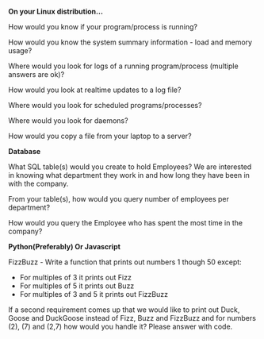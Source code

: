 **On your Linux distribution...**

How would you know if your program/process is running?

How would you know the system summary information - load and memory usage?

Where would you look for logs of a running program/process (multiple answers are ok)?

How would you look at realtime updates to a log file?

Where would you look for scheduled programs/processes?

Where would you look for daemons?

How would you copy a file from your laptop to a server?


**Database**

What SQL table(s) would you create to hold Employees? We are interested in knowing what department they work in and how long they have been in with the company.

From your table(s), how would you query number of employees per department?

How would you query the Employee who has spent the most time in the company?

**Python(Preferably) Or Javascript**

FizzBuzz - Write a function that prints out numbers 1 though 50 except:
- For multiples of 3 it prints out Fizz
- For multiples of 5 it prints out Buzz
- For multiples of 3 and 5 it prints out FizzBuzz

If a second requirement comes up that we would like to print out Duck, Goose and DuckGoose instead of Fizz, Buzz and FizzBuzz and for numbers (2), (7) and (2,7) how would you handle it? Please answer with code.

